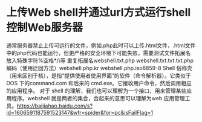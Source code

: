 # 上传Web shell并通过url方式运行shell控制Web服务器
通常服务器禁止上传可运行的文件，例如.php此时可以上传.html文件，.html文件中的php代码也能运行，但更严格的安全环境下可能失败，需要测试文件拓展名
放入特殊字符%空格*/\等
重复拓展名webshell.txt.php   webshell.txt.txt.txt.php
编码（使用迂回方法）webshell.php.kr  webshell.php.iso8859-8
Shell 俗称壳（用来区别于核），是指“提供使用者使用界面”的软件（命令解析器）。它类似于 DOS 下的command.com 和后来的 cmd.exe。它接收用户命令，然后调用相应的应用程序。
对于 shell 的理解，我们也可以理解为一个接口，用来管理某些应用程序。webshell 就是两者的集合，合起来的意思可以理解为web 应用管理工具。https://baijiahao.baidu.com/s?id=1606591187591523147&wfr=spider&for=pc&isFailFlag=1

